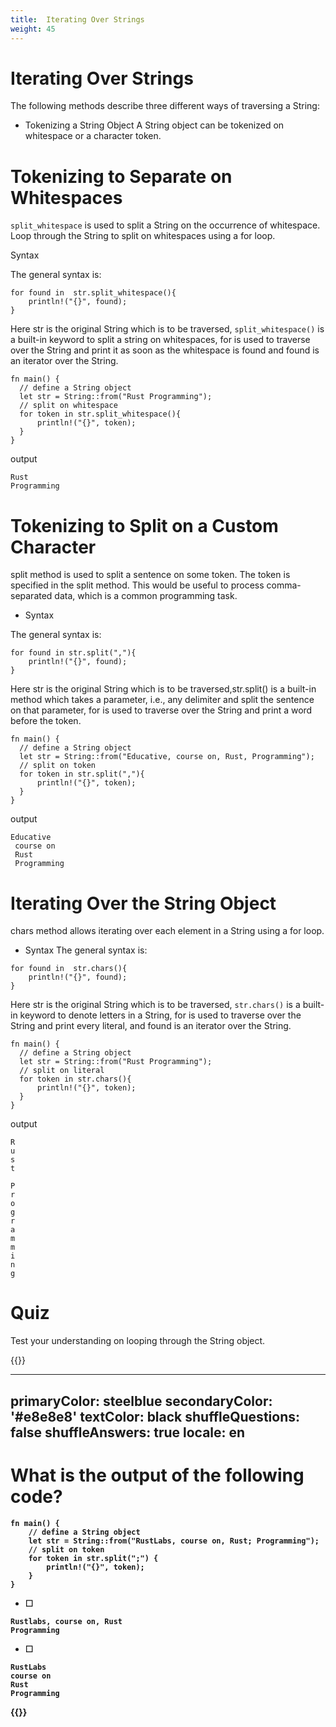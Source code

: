 ```yaml
---
title:  Iterating Over Strings
weight: 45
---
```



# Iterating Over Strings
The following methods describe three different ways of traversing a String:

- Tokenizing a String Object 
A String object can be tokenized on whitespace or a character token.

# Tokenizing to Separate on Whitespaces 

`split_whitespace` is used to split a String on the occurrence of whitespace. Loop through the String to split on whitespaces using a for loop.

Syntax 

The general syntax is:

```
for found in  str.split_whitespace(){
    println!("{}", found);
}

```
Here str is the original String which is to be traversed, `split_whitespace()` is a built-in keyword to split a string on whitespaces, for is used to traverse over the String and print
it as soon as the whitespace is found and found is an iterator over the String.

```
fn main() {
  // define a String object
  let str = String::from("Rust Programming"); 
  // split on whitespace
  for token in str.split_whitespace(){
      println!("{}", token);
  }
}
```
output
```
Rust
Programming
```

# Tokenizing to Split on a Custom Character 
split method is used to split a sentence on some token. The token is specified in the split method. This would be useful to 
process comma-separated data, which is a common programming task.

- Syntax 

The general syntax is:

```
for found in str.split(","){
    println!("{}", found);
}

```

Here str is the original String which is to be traversed,str.split() is a built-in method which takes a parameter,
i.e., any delimiter and split the sentence on that parameter, for is used to traverse over the String and print a word before the token.

```
fn main() {
  // define a String object
  let str = String::from("Educative, course on, Rust, Programming");  
  // split on token
  for token in str.split(","){
      println!("{}", token);
  }
}

```
output 

```
Educative
 course on
 Rust
 Programming

```

# Iterating Over the String Object 

chars method allows iterating over each element in a String using a for loop.
- Syntax 
The general syntax is:

```
for found in  str.chars(){
    println!("{}", found);
}

```

Here str is the original String which is to be traversed, `str.chars()` is a built-in keyword to denote letters in a String, 
for is used to traverse over the String and print every literal, and found is an iterator over the String.

```
fn main() {
  // define a String object
  let str = String::from("Rust Programming");  
  // split on literal
  for token in str.chars(){
      println!("{}", token);
  }
}

```

output 

```
R
u
s
t
 
P
r
o
g
r
a
m
m
i
n
g

```

# Quiz 

Test your understanding on looping through the String object.

{{<quizdown>}}

---
primaryColor: steelblue
secondaryColor: '#e8e8e8'
textColor: black
shuffleQuestions: false
shuffleAnswers: true
locale: en
---


# What is the output of the following code? <b> 

```
fn main() {
    // define a String object
    let str = String::from("RustLabs, course on, Rust; Programming");  
    // split on token
    for token in str.split(";") {
        println!("{}", token);
    }
}

```

- [ ] 
```
Rustlabs, course on, Rust
Programming
```
- [ ]  
```
RustLabs
course on
Rust
Programming
```
{{</quizdown>}}
